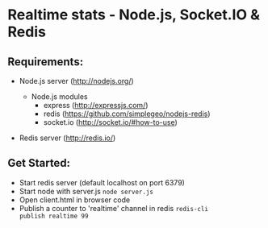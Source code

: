 Realtime stats - Node.js, Socket.IO & Redis
=================================================

Requirements:
-------------
- Node.js server (http://nodejs.org/)
    - Node.js modules
        - express (http://expressjs.com/)
        - redis (https://github.com/simplegeo/nodejs-redis)
        - socket.io (http://socket.io/#how-to-use)

- Redis server (http://redis.io/)

Get Started:
------------

- Start redis server (default localhost on port 6379)
- Start node with server.js
    <code>node server.js</code>
- Open client.html in browser code
- Publish a counter to 'realtime' channel in redis
    <code>redis-cli publish realtime 99</code>



